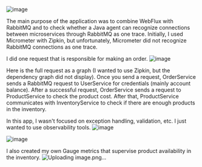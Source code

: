 ![image](https://github.com/user-attachments/assets/e2278d93-01e3-400a-b1a4-df1fea571c48)




The main purpose of the application was to combine WebFlux with RabbitMQ and to check whether a Java agent can recognize connections between microservices through RabbitMQ as one trace. Initially, I used Micrometer with Zipkin, but unfortunately, Micrometer did not recognize RabbitMQ connections as one trace.

I did one request that is responsible for making an order.
![image](https://github.com/user-attachments/assets/dc93c20a-02b2-49d6-94c5-a7d816cfc7f3)


Here is the full request as a graph (I wanted to use Zipkin, but the dependency graph did not display). 
Once you send a request, OrderService sends a RabbitMQ request to UserService for credentials (mainly account balance).
After a successful request, OrderService sends a request to ProductService to check the product cost. After that,
ProductService communicates with InventoryService to check if there are enough products in the inventory.

In this app, I wasn't focused on exception handling, validation, etc. I just wanted to use observability tools.
![image](https://github.com/user-attachments/assets/6f20a8dd-9b0d-42ce-b894-f4d5165b1425)

![image](https://github.com/user-attachments/assets/0b9118fd-e351-4910-ac14-1e2c65c8a20b)


I also created my own Gauge metrics that supervise product availability in the inventory.
![Uploading image.png…]()

